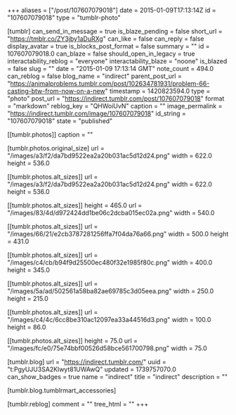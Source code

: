 +++
aliases = ["/post/107607079018"]
date = 2015-01-09T17:13:14Z
id = "107607079018"
type = "tumblr-photo"

[tumblr]
can_send_in_message = true
is_blaze_pending = false
short_url = "https://tmblr.co/ZY3jby1aDuRXg"
can_like = false
can_reply = false
display_avatar = true
is_blocks_post_format = false
summary = ""
id = 107607079018.0
can_blaze = false
should_open_in_legacy = true
interactability_reblog = "everyone"
interactability_blaze = "noone"
is_blazed = false
slug = ""
date = "2015-01-09 17:13:14 GMT"
note_count = 494.0
can_reblog = false
blog_name = "indirect"
parent_post_url = "https://animalproblems.tumblr.com/post/102634781931/problem-66-casting-btw-from-now-on-a-new"
timestamp = 1420823594.0
type = "photo"
post_url = "https://indirect.tumblr.com/post/107607079018"
format = "markdown"
reblog_key = "QHWoiUvN"
caption = ""
image_permalink = "https://indirect.tumblr.com/image/107607079018"
id_string = "107607079018"
state = "published"

[[tumblr.photos]]
caption = ""

[tumblr.photos.original_size]
url = "/images/a3/f2/da7bd9522ea2a20b031ac5d12d24.png"
width = 622.0
height = 536.0

[[tumblr.photos.alt_sizes]]
url = "/images/a3/f2/da7bd9522ea2a20b031ac5d12d24.png"
width = 622.0
height = 536.0

[[tumblr.photos.alt_sizes]]
height = 465.0
url = "/images/83/4d/d972424dd1be06c2dcba015ec02a.png"
width = 540.0

[[tumblr.photos.alt_sizes]]
url = "/images/66/21/e2cb3787281256ffa7f04da76a66.png"
width = 500.0
height = 431.0

[[tumblr.photos.alt_sizes]]
url = "/images/c4/cb/b94f9d25500ec480f32e1985f80c.png"
width = 400.0
height = 345.0

[[tumblr.photos.alt_sizes]]
url = "/images/5a/ad/502561a58ba82ae69785c3d05eea.png"
width = 250.0
height = 215.0

[[tumblr.photos.alt_sizes]]
url = "/images/c4/4c/6cc8be310ac12097ea33a44516d3.png"
width = 100.0
height = 86.0

[[tumblr.photos.alt_sizes]]
height = 75.0
url = "/images/fc/e0/75e74bbf00526d58bce561700798.png"
width = 75.0

[tumblr.blog]
url = "https://indirect.tumblr.com/"
uuid = "t:PgyUJU3SA2Klwyt81UWAwQ"
updated = 1739757070.0
can_show_badges = true
name = "indirect"
title = "indirect"
description = ""

[tumblr.blog.tumblrmart_accessories]

[tumblr.reblog]
comment = ""
tree_html = ""
+++
